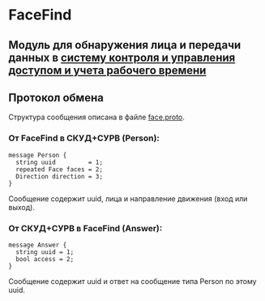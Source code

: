 # FaceFind
## Модуль для обнаружения лица и передачи данных в [систему контроля и управления доступом и учета рабочего времени](https://github.com/N0ktis/face_rec_backend)

## Протокол обмена
Структура сообщения описана в файле [face.proto](src/libproto/face.proto).

### От FaceFind в СКУД+СУРВ (Person):
````
message Person {
  string uuid         = 1;
  repeated Face faces = 2;
  Direction direction = 3;
}
````
Сообщение содержит uuid, лица и направление движения (вход или выход).

### От СКУД+СУРВ в FaceFind (Answer):
````
message Answer {
  string uuid = 1;
  bool access = 2;
}
````
Сообщение содержит uuid и ответ на сообщение типа Person по этому uuid.